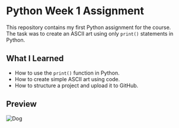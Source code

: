 # Python Week 1 Assignment 
This repository contains my first Python assignment for the course.  
The task was to create an ASCII art using only `print()` statements in Python.

## What I Learned

- How to use the `print()` function in Python.  
- How to create simple ASCII art using code.  
- How to structure a project and upload it to GitHub.

## Preview

![Dog]()
